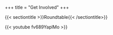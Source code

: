 +++
title = "Get Involved"
+++

{{< sectiontitle >}}Roundtable{{< /sectiontitle>}}

{{< youtube fv689YaplMo >}}